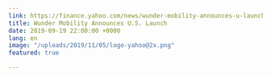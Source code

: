 ```yaml
---
link: https://finance.yahoo.com/news/wunder-mobility-announces-u-launch-110000391.htm
title: Wunder Mobility Announces U.S. Launch
date: 2019-09-19 22:00:00 +0000
lang: en
image: "/uploads/2019/11/05/logo-yahoo@2x.png"
featured: true

---
```

